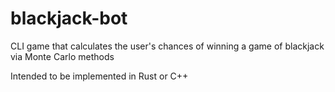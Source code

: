 # blackjack-bot
CLI game that calculates the user's chances of winning a game of blackjack via Monte Carlo methods

Intended to be implemented in Rust or C++
